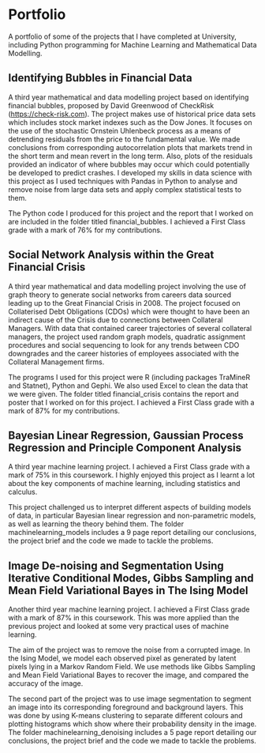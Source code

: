 # Portfolio

A portfolio of some of the projects that I have completed at University, including Python programming for Machine Learning and Mathematical Data Modelling.

## Identifying Bubbles in Financial Data

A third year mathematical and data modelling project based on identifying financial bubbles, proposed by David Greenwood of CheckRisk (https://check-risk.com).  The project makes use of historical price data sets which includes stock market indexes such as the Dow Jones. It focuses on the use of the stochastic Ornstein Uhlenbeck process as a means of detrending residuals from the price to the fundamental value.  We made conclusions from corresponding autocorrelation plots that markets trend in the short term and mean revert in the long term.  Also, plots of the residuals provided an indicator of where bubbles may occur which could potentially be developed to predict crashes.  I developed my skills in data science with this project as I used techniques with Pandas in Python to analyse and remove noise from large data sets and apply complex statistical tests to them.

The Python code I produced for this project and the report that I worked on are included in the folder titled financial_bubbles. I achieved a First Class grade with a mark of 76% for my contributions.

## Social Network Analysis within the Great Financial Crisis

A third year mathematical and data modelling project involving the use of graph theory to generate social networks from careers data sourced leading up to the Great Financial Crisis in 2008. The project focused on Collaterised Debt Obligations (CDOs) which were thought to have been an indirect cause of the Crisis due to connections between Collateral Managers. With data that contained career trajectories of several collateral managers, the project used random graph models, quadratic assignment procedures and social sequencing to look for any trends between CDO downgrades and the career histories of employees associated with the Collateral Management firms.

The programs I used for this project were R (including packages TraMineR and Statnet), Python and Gephi. We also used Excel to clean the data that we were given. The folder titled financial_crisis contains the report and poster that I worked on for this project. I achieved a First Class grade with a mark of 87% for my contributions.


## Bayesian Linear Regression, Gaussian Process Regression and Principle Component Analysis

A third year machine learning project.  I achieved a First Class grade with a mark of 75% in this coursework.  I highly enjoyed this project as I learnt a lot about the key components of machine learning, including statistics and calculus.

This project challenged us to interpret different aspects of building models of data, in particular Bayesian linear regression and non-parametric models, as well as learning the theory behind them. The folder machinelearning_models includes a 9 page report detailing our conclusions, the project brief and the code we made to tackle the problems.

## Image De-noising and Segmentation Using Iterative Conditional Modes, Gibbs Sampling and Mean Field Variational Bayes in The Ising Model

Another third year machine learning project.  I achieved a First Class grade with a mark of 87% in this coursework.  This was more applied than the previous project and looked at some very practical uses of machine learning.

The aim of the project was to remove the noise from a corrupted image.  In the Ising Model, we model each observed pixel as generated by latent pixels lying in a Markov Random Field.  We use methods like Gibbs Sampling and Mean Field Variational Bayes to recover the image, and compared the accuracy of the image.

The second part of the project was to use image segmentation to segment an image into its corresponding foreground and background layers.  This was done by using K-means clustering to separate different colours and plotting histograms which show where their probability density in the image.  The folder machinelearning_denoising includes a 5 page report detailing our conclusions, the project brief and the code we made to tackle the problems.






